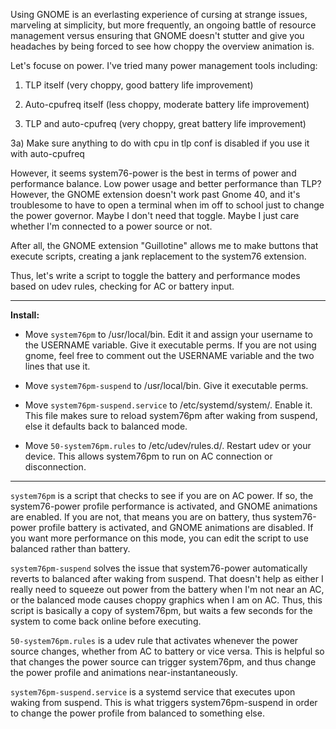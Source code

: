 Using GNOME is an everlasting experience of cursing at strange issues, marveling at simplicity, but more frequently, an ongoing battle of resource management versus ensuring that GNOME doesn't stutter and give you headaches by being forced to see how choppy the overview animation is. 

Let's focuse on power. I've tried many power management tools including:

1) TLP itself (very choppy, good battery life improvement)

2) Auto-cpufreq itself (less choppy, moderate battery life improvement)

3) TLP and auto-cpufreq (very choppy, great battery life improvement)

3a) Make sure anything to do with cpu in tlp conf is disabled if you use it with auto-cpufreq

However, it seems system76-power is the best in terms of power and performance balance. Low power usage and better performance than TLP? However, the GNOME extension doesn't work past Gnome 40, and it's troublesome to have to open a terminal when im off to school just to change the power governor. Maybe I don't need that toggle. Maybe I just care whether I'm connected to a power source or not.

After all, the GNOME extension "Guillotine" allows me to make buttons that execute scripts, creating a jank replacement to the system76 extension.

Thus, let's write a script to toggle the battery and performance modes based on udev rules, checking for AC or battery input.

---

**Install:**

- Move ```system76pm``` to /usr/local/bin. Edit it and assign your username to the USERNAME variable. Give it executable perms. If you are not using gnome, feel free to comment out the USERNAME variable and the two lines that use it.

- Move ```system76pm-suspend``` to /usr/local/bin. Give it executable perms.

- Move ```system76pm-suspend.service``` to /etc/systemd/system/. Enable it. This file makes sure to reload system76pm after waking from suspend, else it defaults back to balanced mode.

- Move ```50-system76pm.rules``` to /etc/udev/rules.d/. Restart udev or your device. This allows system76pm to run on AC connection or disconnection.

---

```system76pm``` is a script that checks to see if you are on AC power. If so, the system76-power profile performance is activated, and GNOME animations are enabled. If you are not, that means you are on battery, thus system76-power profile battery is activated, and GNOME animations are disabled. If you want more performance on this mode, you can edit the script to use balanced rather than battery.

```system76pm-suspend``` solves the issue that system76-power automatically reverts to balanced after waking from suspend. That doesn't help as either I really need to squeeze out power from the battery when I'm not near an AC, or the balanced mode causes choppy graphics when I am on AC. Thus, this script is basically a copy of system76pm, but waits a few seconds for the system to come back online before executing.

```50-system76pm.rules``` is a udev rule that activates whenever the power source changes, whether from AC to battery or vice versa. This is helpful so that changes the power source can trigger system76pm, and thus change the power profile and animations near-instantaneously.

```system76pm-suspend.service``` is a systemd service that executes upon waking from suspend. This is what triggers system76pm-suspend in order to change the power profile from balanced to something else.
